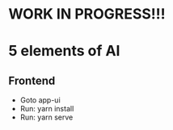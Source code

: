 # WORK IN PROGRESS!!!

# 5 elements of AI
## Frontend
- Goto app-ui
- Run: yarn install
- Run: yarn serve